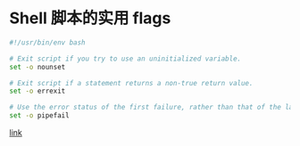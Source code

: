 # Shell 脚本的实用 flags

```bash
#!/usr/bin/env bash

# Exit script if you try to use an uninitialized variable.
set -o nounset

# Exit script if a statement returns a non-true return value.
set -o errexit

# Use the error status of the first failure, rather than that of the last item in a pipeline.
set -o pipefail
```

[link](https://circleci.com/docs/2.0/using-shell-scripts/#set-error-flags)
